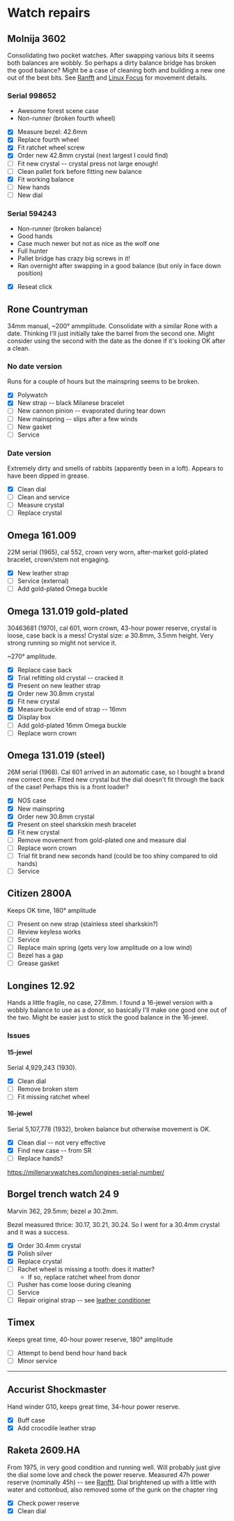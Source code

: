 # Watch repairs

## Molnija 3602
Consolidating two pocket watches. After swapping various bits it seems both balances are wobbly. So perhaps a dirty balance bridge has broken the good balance? Might be a case of cleaning both and building a new one out of the best bits. See [Ranfft](http://www.ranfft.de/cgi-bin/bidfun-db.cgi?10&ranfft&2&2uswk&Molnia_3602) and [Linux Focus](http://cgi.linuxfocus.org/~guido/molnija-pocket-watch/) for movement details.

### Serial 998652
- Awesome forest scene case
- Non-runner (broken fourth wheel)

- [x] Measure bezel: 42.6mm 
- [x] Replace fourth wheel
- [x] Fit ratchet wheel screw
- [x] Order new 42.8mm crystal (next largest I could find)
- [ ] Fit new crystal -- crystal press not large enough!
- [ ] Clean pallet fork before fitting new balance
- [x] Fit working balance
- [ ] New hands
- [ ] New dial

### Serial 594243
- Non-runner (broken balance)
- Good hands
- Case much newer but not as nice as the wolf one
- Full hunter
- Pallet bridge has crazy big screws in it!
- Ran overnight after swapping in a good balance (but only in face down position)

- [x] Reseat click

## Rone Countryman
34mm manual, ~200&deg; ammplitude. Consolidate with a similar Rone with a date. Thinking I'll just initially take the barrel from the second one. Might consider using the second with the date as the donee if it's looking OK after a clean.

### No date version
Runs for a couple of hours but the mainspring seems to be broken.

- [x] Polywatch
- [x] New strap -- black Milanese bracelet
- [ ] New cannon pinion -- evaporated during tear down
- [ ] New mainspring -- slips after a few winds
- [ ] New gasket
- [ ] Service

### Date version
Extremely dirty and smells of rabbits (apparently been in a loft). Appears to have been dipped in grease.

- [x] Clean dial
- [ ] Clean and service
- [ ] Measure crystal
- [ ] Replace crystal

## Omega 161.009
22M serial (1965), cal 552, crown very worn, after-market gold-plated bracelet, crown/stem not engaging.

- [x] New leather strap
- [ ] Service (external)
- [ ] Add gold-plated Omega buckle

## Omega 131.019 gold-plated
30463681 (1970), cal 601, worn crown, 43-hour power reserve, crystal is loose, case back is a mess! Crystal size: &#x2300; 30.8mm, 3.5mm height. Very strong running so might not service it.

~270&deg; amplitude.

- [x] Replace case back
- [x] Trial refitting old crystal -- cracked it
- [x] Present on new leather strap
- [x] Order new 30.8mm crystal
- [x] Fit new crystal
- [x] Measure buckle end of strap -- 16mm
- [x] Display box
- [ ] Add gold-plated 16mm Omega buckle
- [ ] Replace worn crown

##  Omega 131.019 (steel)
26M serial (1968). Cal 601 arrived in an automatic case, so I bought a brand new correct one. Fitted new crystal but the dial doesn't fit through the back of the case! Perhaps this is a front loader?

- [x] NOS case
- [x] New mainspring  
- [x] Order new 30.8mm crystal
- [x] Present on steel sharkskin mesh bracelet
- [x] Fit new crystal
- [ ] Remove movement from gold-plated one and measure dial
- [ ] Replace worn crown
- [ ] Trial fit brand new seconds hand (could be too shiny compared to old hands)
- [ ] Service

## Citizen 2800A
Keeps OK time, 180&deg; amplitude

- [ ] Present on new strap (stainless steel sharkskin?)
- [ ] Review keyless works
- [ ] Service
- [ ] Replace main spring (gets very low amplitude on a low wind)
- [ ] Bezel has a gap
- [ ] Grease gasket

## Longines 12.92
Hands a little fragile, no case, 27.8mm. I found a 16-jewel version with a wobbly balance to use as a donor, so basically I'll make one good one out of the two. Might be easier just to stick the good balance in the 16-jewel.

### Issues
#### 15-jewel
Serial 4,929,243 (1930).

- [x] Clean dial
- [ ] Remove broken stem
- [ ] Fit missing ratchet wheel

#### 16-jewel
Serial 5,107,778 (1932), broken balance but otherwise movement is OK.

- [x] Clean dial -- not very effective
- [x] Find new case -- from SR
- [ ] Replace hands?

https://millenarywatches.com/longines-serial-number/

## Borgel trench watch 24 9
Marvin 362, 29.5mm; bezel &#x2300; 30.2mm.

Bezel measured thrice: 30.17, 30.21, 30.24. So I went for a 30.4mm crystal and it was a success.

- [x] Order 30.4mm crystal
- [x] Polish silver
- [x] Replace crystal
- [ ] Rachet wheel is missing a tooth: does it matter?
    - If so, replace ratchet wheel from donor
- [ ] Pusher has come loose during cleaning
- [ ] Service
- [ ] Repair original strap -- see [leather conditioner](https://www.watchobsession.co.uk/blogs/watchobsession-blog/how-to-care-for-leather-watch-strap)

## Timex
Keeps great time, 40-hour power reserve, 180&deg; amplitude

- [ ] Attempt to bend bend hour hand back
- [ ] Minor service

---

## Accurist Shockmaster
Hand winder G10, keeps great time, 34-hour power reserve.

- [x] Buff case
- [x] Add crocodile leather strap

## Raketa 2609.HA
From 1975, in very good condition and running well. Will probably just give the dial some love and check the power reserve. Measured 47h power reserve (nominally 45h) -- see [Ranftt](http://www.ranfft.de/cgi-bin/bidfun-db.cgi?10&ranfft&2&2uswk&Raketa_2609_HA). Dial brightened up with a little with water and cottonbud, also removed some of the gunk on the chapter ring

- [x] Check power reserve
- [x] Clean dial
